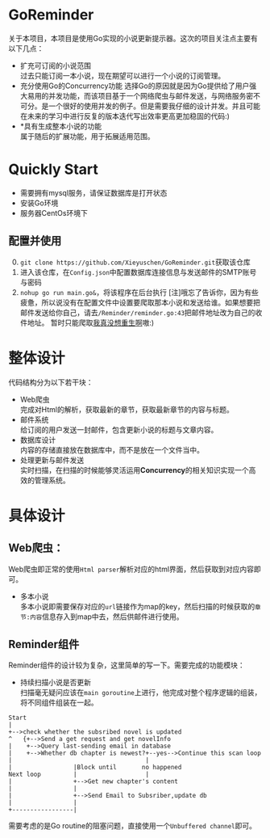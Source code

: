 # GoReminder
关于本项目，本项目是使用Go实现的小说更新提示器。这次的项目关注点主要有以下几点：  
- 扩充可订阅的小说范围  
过去只能订阅一本小说，现在期望可以进行一个小说的订阅管理。
- 充分使用Go的Concurrency功能
选择Go的原因就是因为Go提供给了用户强大易用的并发功能，而该项目基于一个网络爬虫与邮件发送，与网络服务密不可分。是一个很好的使用并发的例子。但是需要我仔细的设计并发。并且可能在未来的学习中进行反复的版本迭代写出效率更高更加稳固的代码:)
- *具有生成整本小说的功能  
属于随后的扩展功能，用于拓展适用范围。  

# Quickly Start
- 需要拥有mysql服务，请保证数据库是打开状态
- 安装Go环境
- 服务器CentOs环境下
## 配置并使用
0. `git clone https://github.com/Xieyuschen/GoReminder.git`获取该仓库 
1. 进入该仓库，在`Config.json`中配置数据库连接信息与发送邮件的SMTP账号与密码
2. `nohup go run main.go&`，将该程序在后台执行
[注]哦忘了告诉你，因为有些疲惫，所以说没有在配置文件中设置要爬取那本小说和发送给谁。如果想要把邮件发送给你自己，请去`/Reminder/reminder.go:43`把邮件地址改为自己的收件地址。
暂时只能爬取[我真没想重生啊](http://www.biquge.se/23609/)嗷:)
# 整体设计
代码结构分为以下若干块：  
- Web爬虫  
完成对Html的解析，获取最新的章节，获取最新章节的内容与标题。 
- 邮件系统  
给订阅的用户发送一封邮件，包含更新小说的标题与文章内容。
- 数据库设计  
内容的存储直接放在数据库中，而不是放在一个文件当中。  
- 处理更新与邮件发送  
实时扫描，在扫描的时候能够灵活运用**Concurrency**的相关知识实现一个高效的管理系统。  

# 具体设计
## Web爬虫：
Web爬虫即正常的使用`Html parser`解析对应的html界面，然后获取到对应内容即可。  
- 多本小说  
多本小说即需要保存对应的`url`链接作为map的key，然后扫描的时候获取的`章节:内容`信息存入到map中去，然后供邮件进行使用。

## Reminder组件
Reminder组件的设计较为复杂，这里简单的写一下。需要完成的功能模块：  
- 持续扫描小说是否更新  
扫描毫无疑问应该在`main goroutine`上进行，他完成对整个程序逻辑的组装，将不同组件组装在一起。
```
Start
|
+-->check whether the subsribed novel is updated
^   {+-->Send a get request and get novelInfo
|    +-->Query last-sending email in database
|    +-->Whether db chapter is newest?+--yes-->Continue this scan loop   
|                                     |
|                 |Block until       no happened
Next loop         |                   |  
|                 +-->Get new chapter's content   
|                 |
|                 +-->Send Email to Subsriber,update db
|                 |
+-----------------|   
```
需要考虑的是Go routine的阻塞问题，直接使用一个`Unbuffered channel`即可。





















